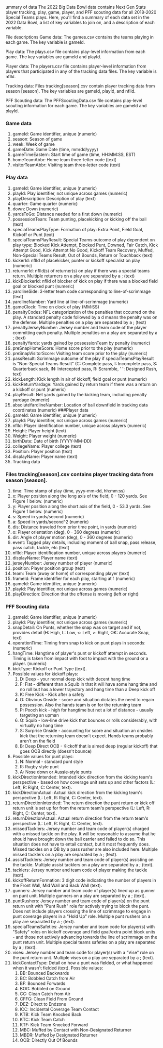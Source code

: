ummary of data
The 2022 Big Data Bowl data contains Next Gen Stats player tracking, play, game, player, and PFF scouting data for all 2018-2020 Special Teams plays. Here, you'll find a summary of each data set in the 2022 Data Bowl, a list of key variables to join on, and a description of each variable.

File descriptions
Game data: The games.csv contains the teams playing in each game. The key variable is gameId.

Play data: The plays.csv file contains play-level information from each game. The key variables are gameId and playId.

Player data: The players.csv file contains player-level information from players that participated in any of the tracking data files. The key variable is nflId.

Tracking data: Files tracking[season].csv contain player tracking data from season [season]. The key variables are gameId, playId, and nflId.

PFF Scouting data: The PFFScoutingData.csv file contains play-level scouting information for each game. The key variables are gameId and playId.

### Game data
1. gameId: Game identifier, unique (numeric)
2. season: Season of game
3. week: Week of game
4. gameDate: Game Date (time, mm/dd/yyyy)
5. gameTimeEastern: Start time of game (time, HH:MM:SS, EST)
6. homeTeamAbbr: Home team three-letter code (text)
7. visitorTeamAbbr: Visiting team three-letter code (text)
### Play data
1. gameId: Game identifier, unique (numeric)
2. playId: Play identifier, not unique across games (numeric)
3. playDescription: Description of play (text)
4. quarter: Game quarter (numeric)
5. down: Down (numeric)
6. yardsToGo: Distance needed for a first down (numeric)
7. possessionTeam: Team punting, placekicking or kicking off the ball (text)
8. specialTeamsPlayType: Formation of play: Extra Point, Field Goal, Kickoff or Punt (text)
9. specialTeamsPlayResult: Special Teams outcome of play dependent on play type: Blocked Kick Attempt, Blocked Punt, Downed, Fair Catch, Kick Attempt Good, Kick Attempt No Good, Kickoff Team Recovery, Muffed, Non-Special Teams Result, Out of Bounds, Return or Touchback (text)
10. kickerId: nflId of placekicker, punter or kickoff specialist on play (numeric)
11. returnerId: nflId(s) of returner(s) on play if there was a special teams return. Multiple returners on a play are separated by a ; (text)
12. kickBlockerId: nflId of blocker of kick on play if there was a blocked field goal or blocked punt (numeric)
13. yardlineSide: 3-letter team code corresponding to line-of-scrimmage (text)
14. yardlineNumber: Yard line at line-of-scrimmage (numeric)
15. gameClock: Time on clock of play (MM:SS)
16. penaltyCodes: NFL categorization of the penalties that occurred on the play. A standard penalty code followed by a d means the penalty was on the defense. Multiple penalties on a play are separated by a ; (text)
17. penaltyJerseyNumber: Jersey number and team code of the player committing each penalty. Multiple penalties on a play are separated by a ; (text)
18. penaltyYards: yards gained by possessionTeam by penalty (numeric)
19. preSnapHomeScore: Home score prior to the play (numeric)
20. preSnapVisitorScore: Visiting team score prior to the play (numeric)
21. passResult: Scrimmage outcome of the play if specialTeamsPlayResult is "Non-Special Teams Result" (C: Complete pass, I: Incomplete pass, S: Quarterback sack, IN: Intercepted pass, R: Scramble, ' ': Designed Rush, text)
22. kickLength: Kick length in air of kickoff, field goal or punt (numeric)
23. kickReturnYardage: Yards gained by return team if there was a return on a kickoff or punt (numeric)
24. playResult: Net yards gained by the kicking team, including penalty yardage (numeric)
25. absoluteYardlineNumber: Location of ball downfield in tracking data coordinates (numeric)
###Player data
1. gameId: Game identifier, unique (numeric)
2. playId: Play identifier, not unique across games (numeric)
3. nflId: Player identification number, unique across players (numeric)
4. Height: Player height (text)
5. Weight: Player weight (numeric)
6. birthDate: Date of birth (YYYY-MM-DD)
7. collegeName: Player college (text)
8. Position: Player position (text)
9. displayName: Player name (text)
10. Tracking data

### Files tracking[season].csv contains player tracking data from season [season].

1. time: Time stamp of play (time, yyyy-mm-dd, hh:mm:ss)
2. x: Player position along the long axis of the field, 0 - 120 yards. See Figure 1 below. (numeric)
3. y: Player position along the short axis of the field, 0 - 53.3 yards. See Figure 1 below. (numeric)
4. s: Speed in yards/second (numeric)
5. a: Speed in yards/second^2 (numeric)
6. dis: Distance traveled from prior time point, in yards (numeric)
7. o: Player orientation (deg), 0 - 360 degrees (numeric)
8. dir: Angle of player motion (deg), 0 - 360 degrees (numeric)
9. event: Tagged play details, including moment of ball snap, pass release, pass catch, tackle, etc (text)
10. nflId: Player identification number, unique across players (numeric)
11. displayName: Player name (text)
12. jerseyNumber: Jersey number of player (numeric)
13. position: Player position group (text)
14. team: Team (away or home) of corresponding player (text)
15. frameId: Frame identifier for each play, starting at 1 (numeric)
16. gameId: Game identifier, unique (numeric)
17. playId: Play identifier, not unique across games (numeric)
18. playDirection: Direction that the offense is moving (left or right)
### PFF Scouting data
1. gameId: Game identifier, unique (numeric)
2. playId: Play identifier, not unique across games (numeric)
3. snapDetail: On Punts, whether the snap was on target and if not, provides detail (H: High, L: Low, <: Left, >: Right, OK: Accurate Snap, text)
4. operationTime: Timing from snap to kick on punt plays in seconds: (numeric)
5. hangTime: Hangtime of player's punt or kickoff attempt in seconds. Timing is taken from impact with foot to impact with the ground or a player. (numeric)
6. kickType: Kickoff or Punt Type (text).
7. Possible values for kickoff plays:
   1. D: Deep - your normal deep kick with decent hang time
   2. F: Flat - different than a Squib in that it will have some hang time and no roll but has a lower trajectory and hang time than a Deep kick off
   3. K: Free Kick - Kick after a safety
   4. O: Obvious Onside - score and situation dictates the need to regain possession. Also the hands team is on for the returning team
   5. P: Pooch kick - high for hangtime but not a lot of distance - usually targeting an upman
   6. Q: Squib - low-line drive kick that bounces or rolls considerably, with virtually no hang time
   7. S: Surprise Onside - accounting for score and situation an onsides kick that the returning team doesn’t expect. Hands teams probably aren't on the field
   8. B: Deep Direct OOB - Kickoff that is aimed deep (regular kickoff) that goes OOB directly (doesn't bounce)
8. Possible values for punt plays:
   1. N: Normal - standard punt style
   2. R: Rugby style punt
   3. A: Nose down or Aussie-style punts
9. kickDirectionIntended: Intended kick direction from the kicking team's perspective - based on how coverage unit sets up and other factors (L: Left, R: Right, C: Center, text).
10. kickDirectionActual: Actual kick direction from the kicking team's perspective (L: Left, R: Right, C: Center, text).
11. returnDirectionIntended: The return direction the punt return or kick off return unit is set up for from the return team's perspective (L: Left, R: Right, C: Center, text).
12. returnDirectionActual: Actual return direction from the return team's perspective (L: Left, R: Right, C: Center, text).
13. missedTacklers: Jersey number and team code of player(s) charged with a missed tackle on the play. It will be reasonable to assume that he should have brought down the ball carrier and failed to do so. This situation does not have to entail contact, but it most frequently does. Missed tackles on a QB by a pass rusher are also included here. Multiple missed tacklers on a play are separated by a ; (text).
14. assistTacklers: Jersey number and team code of player(s) assisting on the tackle. Multiple assist tacklers on a play are separated by a ; (text).
15. tacklers: Jersey number and team code of player making the tackle (text).
16. kickoffReturnFormation: 3 digit code indicating the number of players in the Front Wall, Mid Wall and Back Wall (text).
17. gunners: Jersey number and team code of player(s) lined up as gunner on punt unit. Multiple gunners on a play are separated by a ; (text).
18. puntRushers: Jersey number and team code of player(s) on the punt return unit with "Punt Rush" role for actively trying to block the punt. Does not include players crossing the line of scrimmage to engage in punt coverage players in a "Hold Up" role. Multiple punt rushers on a play are separated by a ; (text).
19. specialTeamsSafeties: Jersey number and team code for player(s) with "Safety" roles on kickoff coverage and field goal/extra point block units - and those not actively advancing towards the line of scrimmage on the punt return unit. Multiple special teams safeties on a play are separated by a ; (text).
20. vises: Jersey number and team code for player(s) with a "Vise" role on the punt return unit. Multiple vises on a play are separated by a ; (text).
21. kickContactType: Detail on how a punt was fielded, or what happened when it wasn't fielded (text).
 Possible values:
    1. BB: Bounced Backwards
    2. BC: Bobbled Catch from Air
    3. BF: Bounced Forwards
    4. BOG: Bobbled on Ground
    5. CC: Clean Catch from Air
    6. CFFG: Clean Field From Ground
    7. DEZ: Direct to Endzone
    8. ICC: Incidental Coverage Team Contact
    9. KTB: Kick Team Knocked Back
    10. KTC: Kick Team Catch
    11. KTF: Kick Team Knocked Forward
    12. MBC: Muffed by Contact with Non-Designated Returner
    13. MBDR: Muffed by Designated Returner
    14. OOB: Directly Out Of Bounds
